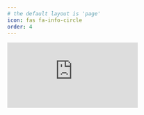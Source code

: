 ```yaml
---
# the default layout is 'page'
icon: fas fa-info-circle
order: 4
---
```


<iframe src="https://tryhackme.com/api/v2/badges/public-profile?userPublicId=3527280" style='border:none;'></iframe>
